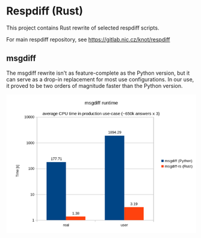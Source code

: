 Respdiff (Rust)
===============

This project contains Rust rewrite of selected respdiff scripts.

For main respdiff repository, see https://gitlab.nic.cz/knot/respdiff

msgdiff
-------

The msgdiff rewrite isn't as feature-complete as the Python version, but it can serve as a drop-in replacement for most use configurations. In our use, it proved to be two orders of magnitude faster than the Python version.

![msgdiff-rs runtime performance](img/msgdiff.png)

